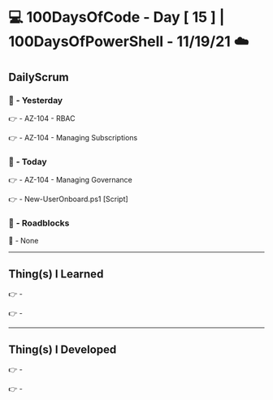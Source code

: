 # :computer: 100DaysOfCode - Day [ 15 ]    |    100DaysOfPowerShell - 11/19/21 :cloud:

## DailyScrum                   

### :checkered_flag: _-_ Yesterday

:point_right: _-_ AZ-104 - RBAC

:point_right: _-_ AZ-104 - Managing Subscriptions

### :checkered_flag: _-_ Today

:point_right: _-_ AZ-104 - Managing Governance

:point_right: _-_ New-UserOnboard.ps1 [Script]

### :construction: _-_ Roadblocks

:construction_worker: _-_ None

------
## Thing(s) I Learned

:point_right: _-_

:point_right: _-_

------
## Thing(s) I Developed

:point_right: _-_

:point_right: _-_